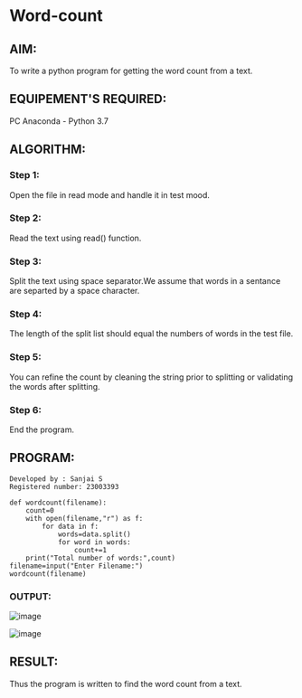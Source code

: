 # Word-count
## AIM:
To write a python program for getting the word count from a text.
## EQUIPEMENT'S REQUIRED: 
PC
Anaconda - Python 3.7
## ALGORITHM: 
### Step 1:
Open the file in read mode and handle it in test mood.

### Step 2:
Read the text using read() function.

### Step 3:
Split the text using space separator.We assume that words in a sentance are separted by a space character.

### Step 4:
The length of the split list should equal the numbers of words in the test file.

### Step 5:
You can refine the count by cleaning the string prior to splitting or validating the words after splitting.

### Step 6:
End the program.

## PROGRAM:
```
Developed by : Sanjai S
Registered number: 23003393

def wordcount(filename):
    count=0
    with open(filename,"r") as f:
        for data in f:
            words=data.split()
            for word in words:
                count+=1
    print("Total number of words:",count)
filename=input("Enter Filename:")
wordcount(filename)

```
### OUTPUT:

![image](https://github.com/AnnaLahari/Word-count/assets/149365425/9ab795c4-f4da-4a89-b1d5-bb78d37e1597)

![image](https://github.com/AnnaLahari/Word-count/assets/149365425/d8628b61-eb02-4a47-8e36-71b2ccc6c0eb)
## RESULT:
Thus the program is written to find the word count from a text.
